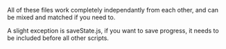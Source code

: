 All of these files work completely independantly from each other, and can be mixed and matched if you need to.

A slight exception is saveState.js, if you want to save progress, it needs to be included before all other scripts.
